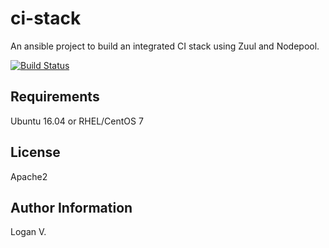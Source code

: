 ci-stack
========

An ansible project to build an integrated CI stack using Zuul and Nodepool.

[![Build Status](https://travis-ci.org/Logan2211/ci-stack.svg?branch=master)](https://travis-ci.org/Logan2211/ci-stack)

Requirements
------------

Ubuntu 16.04 or RHEL/CentOS 7

License
-------

Apache2

Author Information
------------------

Logan V.
